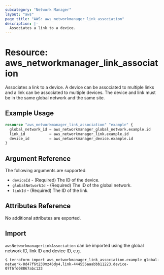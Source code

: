 ```yaml
---
subcategory: "Network Manager"
layout: "aws"
page_title: "AWS: aws_networkmanager_link_association"
description: |-
  Associates a link to a device.
---
```


# Resource: aws_networkmanager_link_association

Associates a link to a device.
A device can be associated to multiple links and a link can be associated to multiple devices.
The device and link must be in the same global network and the same site.

## Example Usage

```terraform
resource "aws_networkmanager_link_association" "example" {
  global_network_id = aws_networkmanager_global_network.example.id
  link_id           = aws_networkmanager_link.example.id
  device_id         = aws_networkmanager_device.example.id
}
```

## Argument Reference

The following arguments are supported:

* `deviceId` - (Required) The ID of the device.
* `globalNetworkId` - (Required) The ID of the global network.
* `linkId` - (Required) The ID of the link.

## Attributes Reference

No additional attributes are exported.

## Import

`awsNetworkmanagerLinkAssociation` can be imported using the global network ID, link ID and device ID, e.g.

```
$ terraform import aws_networkmanager_link_association.example global-network-0d47f6t230mz46dy4,link-444555aaabbb11223,device-07f6fd08867abc123
```

<!-- cache-key: cdktf-0.17.0-pre.15 input-6d3b01d7edf8b88b72679ae8dac0682c1c87d81610a600dd76f99f77e4ec39cf -->